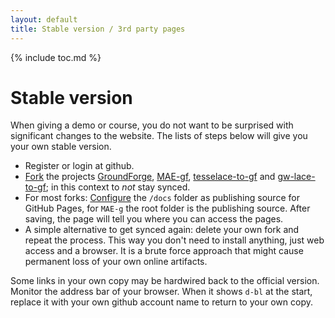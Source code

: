 ```yaml
---
layout: default
title: Stable version / 3rd party pages
---
```


{% include toc.md %}

Stable version
==============

When giving a demo or course, you do not want to be surprised with significant changes to the website.
The lists of steps below will give you your own stable version.

* Register or login at github.
* [Fork] the projects
  [GroundForge](https://github.com/d-bl/GroundForge),
  [MAE-gf](https://github.com/d-bl/MAE-gf),
  [tesselace-to-gf](https://github.com/d-bl/tesselace-to-gf) and
  [gw-lace-to-gf](https://github.com/d-bl/gw-lace-to-gf);
  in this context to _not_ stay synced.
* For most forks: [Configure] the `/docs` folder as publishing source for GitHub Pages,
  for `MAE-g` the root folder is the publishing source.
  After saving, the page will tell you where you can access the pages.
* A simple alternative to get synced again:
  delete your own fork and repeat the process.
  This way you don't need to install anything, just web access and a browser.
  It is a brute force approach that might cause permanent loss of your own online artifacts.

[Configure]: https://help.github.com/en/articles/configuring-a-publishing-source-for-github-pages
[Fork]: https://help.github.com/en/articles/fork-a-repo#fork-an-example-repository

Some links in your own copy may be hardwired back to the official version.
Monitor the address bar of your browser.
When it shows `d-bl` at the start, replace it with your own github account name to return to your own copy.
